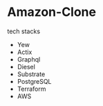 # Amazon-Clone
tech stacks
- Yew         
- Actix           
- Graphql        
- Diesel        
- Substrate   
- PostgreSQL
- Terraform 
- AWS
